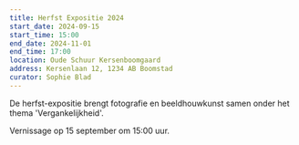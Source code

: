 ```yaml
---
title: Herfst Expositie 2024
start_date: 2024-09-15
start_time: 15:00
end_date: 2024-11-01
end_time: 17:00
location: Oude Schuur Kersenboomgaard
address: Kersenlaan 12, 1234 AB Boomstad
curator: Sophie Blad
---
```


De herfst-expositie brengt fotografie en beeldhouwkunst samen onder het thema 'Vergankelijkheid'.

Vernissage op 15 september om 15:00 uur.
